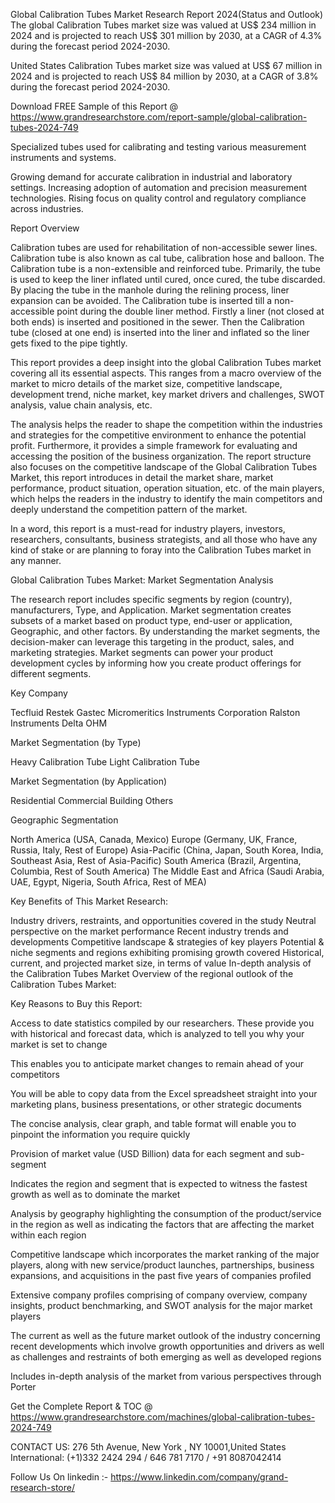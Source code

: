 Global Calibration Tubes Market Research Report 2024(Status and Outlook)
The global Calibration Tubes market size was valued at US$ 234 million in 2024 and is projected to reach US$ 301 million by 2030, at a CAGR of 4.3% during the forecast period 2024-2030.

United States Calibration Tubes market size was valued at US$ 67 million in 2024 and is projected to reach US$ 84 million by 2030, at a CAGR of 3.8% during the forecast period 2024-2030.

Download FREE Sample of this Report @ https://www.grandresearchstore.com/report-sample/global-calibration-tubes-2024-749

Specialized tubes used for calibrating and testing various measurement instruments and systems.

Growing demand for accurate calibration in industrial and laboratory settings. Increasing adoption of automation and precision measurement technologies. Rising focus on quality control and regulatory compliance across industries.

Report Overview

Calibration tubes are used for rehabilitation of non-accessible sewer lines. Calibration tube is also known as cal tube, calibration hose and balloon. The Calibration tube is a non-extensible and reinforced tube. Primarily, the tube is used to keep the liner inflated until cured, once cured, the tube discarded. By placing the tube in the manhole during the relining process, liner expansion can be avoided. The Calibration tube is inserted till a non-accessible point during the double liner method. Firstly a liner (not closed at both ends) is inserted and positioned in the sewer. Then the Calibration tube (closed at one end) is inserted into the liner and inflated so the liner gets fixed to the pipe tightly.

This report provides a deep insight into the global Calibration Tubes market covering all its essential aspects. This ranges from a macro overview of the market to micro details of the market size, competitive landscape, development trend, niche market, key market drivers and challenges, SWOT analysis, value chain analysis, etc.

The analysis helps the reader to shape the competition within the industries and strategies for the competitive environment to enhance the potential profit. Furthermore, it provides a simple framework for evaluating and accessing the position of the business organization. The report structure also focuses on the competitive landscape of the Global Calibration Tubes Market, this report introduces in detail the market share, market performance, product situation, operation situation, etc. of the main players, which helps the readers in the industry to identify the main competitors and deeply understand the competition pattern of the market.

In a word, this report is a must-read for industry players, investors, researchers, consultants, business strategists, and all those who have any kind of stake or are planning to foray into the Calibration Tubes market in any manner.

Global Calibration Tubes Market: Market Segmentation Analysis

The research report includes specific segments by region (country), manufacturers, Type, and Application. Market segmentation creates subsets of a market based on product type, end-user or application, Geographic, and other factors. By understanding the market segments, the decision-maker can leverage this targeting in the product, sales, and marketing strategies. Market segments can power your product development cycles by informing how you create product offerings for different segments.

Key Company

Tecfluid
Restek
Gastec
Micromeritics Instruments Corporation
Ralston Instruments
Delta OHM

Market Segmentation (by Type)

Heavy Calibration Tube
Light Calibration Tube

Market Segmentation (by Application)

Residential
Commercial Building
Others

Geographic Segmentation

North America (USA, Canada, Mexico)
Europe (Germany, UK, France, Russia, Italy, Rest of Europe)
Asia-Pacific (China, Japan, South Korea, India, Southeast Asia, Rest of Asia-Pacific)
South America (Brazil, Argentina, Columbia, Rest of South America)
The Middle East and Africa (Saudi Arabia, UAE, Egypt, Nigeria, South Africa, Rest of MEA)

Key Benefits of This Market Research:

Industry drivers, restraints, and opportunities covered in the study
Neutral perspective on the market performance
Recent industry trends and developments
Competitive landscape & strategies of key players
Potential & niche segments and regions exhibiting promising growth covered
Historical, current, and projected market size, in terms of value
In-depth analysis of the Calibration Tubes Market
Overview of the regional outlook of the Calibration Tubes Market:

Key Reasons to Buy this Report:

Access to date statistics compiled by our researchers. These provide you with historical and forecast data, which is analyzed to tell you why your market is set to change

This enables you to anticipate market changes to remain ahead of your competitors

You will be able to copy data from the Excel spreadsheet straight into your marketing plans, business presentations, or other strategic documents

The concise analysis, clear graph, and table format will enable you to pinpoint the information you require quickly

Provision of market value (USD Billion) data for each segment and sub-segment

Indicates the region and segment that is expected to witness the fastest growth as well as to dominate the market

Analysis by geography highlighting the consumption of the product/service in the region as well as indicating the factors that are affecting the market within each region

Competitive landscape which incorporates the market ranking of the major players, along with new service/product launches, partnerships, business expansions, and acquisitions in the past five years of companies profiled

Extensive company profiles comprising of company overview, company insights, product benchmarking, and SWOT analysis for the major market players

The current as well as the future market outlook of the industry concerning recent developments which involve growth opportunities and drivers as well as challenges and restraints of both emerging as well as developed regions

Includes in-depth analysis of the market from various perspectives through Porter

Get the Complete Report & TOC @ https://www.grandresearchstore.com/machines/global-calibration-tubes-2024-749

CONTACT US:
276 5th Avenue, New York , NY 10001,United States
International: (+1)332 2424 294 / 646 781 7170 / +91 8087042414

Follow Us On linkedin :- https://www.linkedin.com/company/grand-research-store/
